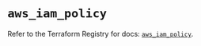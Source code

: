 # `aws_iam_policy`

Refer to the Terraform Registry for docs: [`aws_iam_policy`](https://registry.terraform.io/providers/hashicorp/aws/6.10.0/docs/resources/iam_policy).
